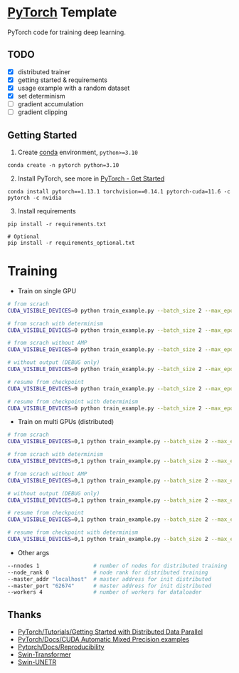 # [PyTorch](https://pytorch.org/) Template

PyTorch code for training deep learning.

## TODO
+ [x] distributed trainer
+ [x] getting started & requirements
+ [x] usage example with a random dataset
+ [x] set determinism
+ [ ] gradient accumulation
+ [ ] gradient clipping

## Getting Started

1. Create [conda](https://docs.conda.io/) environment, `python>=3.10`

```shell
conda create -n pytorch python=3.10
```

2. Install PyTorch, see more in [PyTorch - Get Started](https://pytorch.org/get-started/)
```shell
conda install pytorch==1.13.1 torchvision==0.14.1 pytorch-cuda=11.6 -c pytorch -c nvidia
```

3. Install requirements
```shell
pip install -r requirements.txt

# Optional
pip install -r requirements_optional.txt
```

# Training

+ Train on single GPU

```bash
# from scrach
CUDA_VISIBLE_DEVICES=0 python train_example.py --batch_size 2 --max_epochs 8 --val_interval 1 --amp --output ./output/example_$(date "+%y%m%d%H%M%S")

# from scrach with determinism
CUDA_VISIBLE_DEVICES=0 python train_example.py --batch_size 2 --max_epochs 8 --val_interval 1 --seed 3407 --amp --output ./output/example_$(date "+%y%m%d%H%M%S")

# from scrach without AMP
CUDA_VISIBLE_DEVICES=0 python train_example.py --batch_size 2 --max_epochs 8 --val_interval 1 --output ./output/example_$(date "+%y%m%d%H%M%S")

# without output (DEBUG only)
CUDA_VISIBLE_DEVICES=0 python train_example.py --batch_size 2 --max_epochs 8 --val_interval 1 --amp

# resume from checkpoint
CUDA_VISIBLE_DEVICES=0 python train_example.py --batch_size 2 --max_epochs 8 --val_interval 1 --amp --output ./output/example_$(date "+%y%m%d%H%M%S") --resume ./output/example_240124194132/model_best.pt

# resume from checkpoint with determinism
CUDA_VISIBLE_DEVICES=0 python train_example.py --batch_size 2 --max_epochs 8 --val_interval 1 --amp --output ./output/example_$(date "+%y%m%d%H%M%S") --resume ./output/example_240124194132/model_best.pt --seed 3407 # must set the same seed
```

+ Train on multi GPUs (distributed)

```bash
# from scrach
CUDA_VISIBLE_DEVICES=0,1 python train_example.py --batch_size 2 --max_epochs 8 --val_interval 1 --distributed --amp --output ./output/example_$(date "+%y%m%d%H%M%S")

# from scrach with determinism
CUDA_VISIBLE_DEVICES=0,1 python train_example.py --batch_size 2 --max_epochs 8 --val_interval 1 --distributed --seed 3407 --amp --output ./output/example_$(date "+%y%m%d%H%M%S")

# from scrach without AMP
CUDA_VISIBLE_DEVICES=0,1 python train_example.py --batch_size 2 --max_epochs 8 --val_interval 1 --distributed --output ./output/example_$(date "+%y%m%d%H%M%S")

# without output (DEBUG only)
CUDA_VISIBLE_DEVICES=0,1 python train_example.py --batch_size 2 --max_epochs 8 --val_interval 1 --amp --distributed

# resume from checkpoint
CUDA_VISIBLE_DEVICES=0,1 python train_example.py --batch_size 2 --max_epochs 8 --val_interval 1 --distributed --amp --output ./output/example_$(date "+%y%m%d%H%M%S") --resume ./output/example_240124193738/model_best.pt

# resume from checkpoint with determinism
CUDA_VISIBLE_DEVICES=0,1 python train_example.py --batch_size 2 --max_epochs 8 --val_interval 1 --distributed --amp --output ./output/example_$(date "+%y%m%d%H%M%S") --resume ./output/example_240124193738/model_best.pt --seed 3407 # must set the same seed
```

+ Other args

```bash
--nnodes 1                 # number of nodes for distributed training
--node_rank 0              # node rank for distributed training
--master_addr "localhost"  # master address for init distributed
--master_port "62674"      # master address for init distributed
--workers 4                # number of workers for dataloader
```

## Thanks

+ [PyTorch/Tutorials/Getting Started with Distributed Data Parallel](https://pytorch.org/tutorials/intermediate/ddp_tutorial.html)
+ [PyTorch/Docs/CUDA Automatic Mixed Precision examples](https://pytorch.org/docs/stable/notes/amp_examples.html)
+ [Pytorch/Docs/Reproducibility](https://pytorch.org/docs/stable/notes/randomness.html)
+ [Swin-Transformer](https://github.com/microsoft/Swin-Transformer)
+ [Swin-UNETR](https://github.com/Project-MONAI/research-contributions/tree/main/SwinUNETR/BTCV)